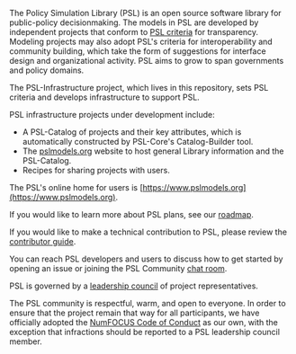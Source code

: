 The Policy Simulation Library (PSL) is an open source software library for public-policy decisionmaking. The models in PSL are developed by independent projects that conform to [PSL criteria](Community/library_criteria.md) for transparency. Modeling projects may also adopt PSL's criteria for interoperability and community building, which take the form of suggestions for interface design and organizational activity. PSL aims to grow to span governments and policy domains.

The PSL-Infrastructure project, which lives in this repository, sets PSL criteria and develops infrastructure to support PSL.

PSL infrastructure projects under development include:

- A PSL-Catalog of projects and their key attributes, which is automatically constructed by PSL-Core's Catalog-Builder tool.
- The [pslmodels.org](https://www.pslmodels.org) website to host general Library information and the PSL-Catalog.
- Recipes for sharing projects with users.

The PSL's online home for users is [https://www.pslmodels.org](https://www.pslmodels.org).

If you would like to learn more about PSL plans, see our [roadmap](Community/roadmap.md).

If you would like to make a technical contribution to PSL, please review the [contributor guide](Community/contribute.md).

You can reach PSL developers and users to discuss how to get started by opening an issue or joining the PSL Community [chat room](https://matrix.to/#/!oZnjlINzAXrgdzXEfZ:matrix.org).

PSL is governed by a [leadership council](Community/council.md) of project representatives. 

The PSL community is respectful, warm, and open to everyone. In order to ensure that the project remain that way for all participants, we have officially adopted the [NumFOCUS Code of Conduct](https://numfocus.org/code-of-conduct) as our own, with the exception that infractions should be reported to a PSL leadership council member. 

